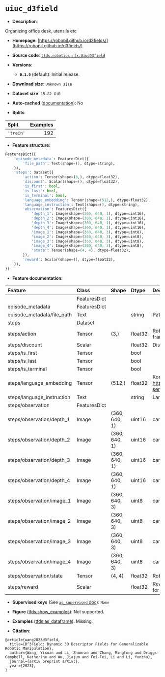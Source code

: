 <div itemscope itemtype="http://schema.org/Dataset">
  <div itemscope itemprop="includedInDataCatalog" itemtype="http://schema.org/DataCatalog">
    <meta itemprop="name" content="TensorFlow Datasets" />
  </div>
  <meta itemprop="name" content="uiuc_d3field" />
  <meta itemprop="description" content="Organizing office desk, utensils etc&#10;&#10;To use this dataset:&#10;&#10;```python&#10;import tensorflow_datasets as tfds&#10;&#10;ds = tfds.load(&#x27;uiuc_d3field&#x27;, split=&#x27;train&#x27;)&#10;for ex in ds.take(4):&#10;  print(ex)&#10;```&#10;&#10;See [the guide](https://www.tensorflow.org/datasets/overview) for more&#10;informations on [tensorflow_datasets](https://www.tensorflow.org/datasets).&#10;&#10;" />
  <meta itemprop="url" content="https://www.tensorflow.org/datasets/catalog/uiuc_d3field" />
  <meta itemprop="sameAs" content="https://robopil.github.io/d3fields/" />
  <meta itemprop="citation" content="@article{wang2023d3field,&#10;  title={D^3Field: Dynamic 3D Descriptor Fields for Generalizable Robotic Manipulation}, &#10;  author={Wang, Yixuan and Li, Zhuoran and Zhang, Mingtong and Driggs-Campbell, Katherine and Wu, Jiajun and Fei-Fei, Li and Li, Yunzhu},&#10;  journal={arXiv preprint arXiv:},&#10;  year={2023},&#10;}" />
</div>

# `uiuc_d3field`


*   **Description**:

Organizing office desk, utensils etc

*   **Homepage**:
    [https://robopil.github.io/d3fields/](https://robopil.github.io/d3fields/)

*   **Source code**:
    [`tfds.robotics.rtx.UiucD3field`](https://github.com/tensorflow/datasets/tree/master/tensorflow_datasets/robotics/rtx/rtx.py)

*   **Versions**:

    *   **`0.1.0`** (default): Initial release.

*   **Download size**: `Unknown size`

*   **Dataset size**: `15.82 GiB`

*   **Auto-cached**
    ([documentation](https://www.tensorflow.org/datasets/performances#auto-caching)):
    No

*   **Splits**:

Split     | Examples
:-------- | -------:
`'train'` | 192

*   **Feature structure**:

```python
FeaturesDict({
    'episode_metadata': FeaturesDict({
        'file_path': Text(shape=(), dtype=string),
    }),
    'steps': Dataset({
        'action': Tensor(shape=(3,), dtype=float32),
        'discount': Scalar(shape=(), dtype=float32),
        'is_first': bool,
        'is_last': bool,
        'is_terminal': bool,
        'language_embedding': Tensor(shape=(512,), dtype=float32),
        'language_instruction': Text(shape=(), dtype=string),
        'observation': FeaturesDict({
            'depth_1': Image(shape=(360, 640, 1), dtype=uint16),
            'depth_2': Image(shape=(360, 640, 1), dtype=uint16),
            'depth_3': Image(shape=(360, 640, 1), dtype=uint16),
            'depth_4': Image(shape=(360, 640, 1), dtype=uint16),
            'image_1': Image(shape=(360, 640, 3), dtype=uint8),
            'image_2': Image(shape=(360, 640, 3), dtype=uint8),
            'image_3': Image(shape=(360, 640, 3), dtype=uint8),
            'image_4': Image(shape=(360, 640, 3), dtype=uint8),
            'state': Tensor(shape=(4, 4), dtype=float32),
        }),
        'reward': Scalar(shape=(), dtype=float32),
    }),
})
```

*   **Feature documentation**:

Feature                    | Class        | Shape         | Dtype   | Description
:------------------------- | :----------- | :------------ | :------ | :----------
                           | FeaturesDict |               |         |
episode_metadata           | FeaturesDict |               |         |
episode_metadata/file_path | Text         |               | string  | Path to the original data file.
steps                      | Dataset      |               |         |
steps/action               | Tensor       | (3,)          | float32 | Robot displacement from last frame
steps/discount             | Scalar       |               | float32 | Discount if provided, default to 1.
steps/is_first             | Tensor       |               | bool    |
steps/is_last              | Tensor       |               | bool    |
steps/is_terminal          | Tensor       |               | bool    |
steps/language_embedding   | Tensor       | (512,)        | float32 | Kona language embedding. See https://tfhub.dev/google/universal-sentence-encoder-large/5
steps/language_instruction | Text         |               | string  | Language Instruction.
steps/observation          | FeaturesDict |               |         |
steps/observation/depth_1  | Image        | (360, 640, 1) | uint16  | camera 1 depth observation.
steps/observation/depth_2  | Image        | (360, 640, 1) | uint16  | camera 2 depth observation.
steps/observation/depth_3  | Image        | (360, 640, 1) | uint16  | camera 3 depth observation.
steps/observation/depth_4  | Image        | (360, 640, 1) | uint16  | camera 4 depth observation.
steps/observation/image_1  | Image        | (360, 640, 3) | uint8   | camera 1 RGB observation.
steps/observation/image_2  | Image        | (360, 640, 3) | uint8   | camera 2 RGB observation.
steps/observation/image_3  | Image        | (360, 640, 3) | uint8   | camera 3 RGB observation.
steps/observation/image_4  | Image        | (360, 640, 3) | uint8   | camera 4 RGB observation.
steps/observation/state    | Tensor       | (4, 4)        | float32 | Robot end-effector state
steps/reward               | Scalar       |               | float32 | Reward if provided, 1 on final step for demos.

*   **Supervised keys** (See
    [`as_supervised` doc](https://www.tensorflow.org/datasets/api_docs/python/tfds/load#args)):
    `None`

*   **Figure**
    ([tfds.show_examples](https://www.tensorflow.org/datasets/api_docs/python/tfds/visualization/show_examples)):
    Not supported.

*   **Examples**
    ([tfds.as_dataframe](https://www.tensorflow.org/datasets/api_docs/python/tfds/as_dataframe)):
    Missing.

*   **Citation**:

```
@article{wang2023d3field,
  title={D^3Field: Dynamic 3D Descriptor Fields for Generalizable Robotic Manipulation},
  author={Wang, Yixuan and Li, Zhuoran and Zhang, Mingtong and Driggs-Campbell, Katherine and Wu, Jiajun and Fei-Fei, Li and Li, Yunzhu},
  journal={arXiv preprint arXiv:},
  year={2023},
}
```

